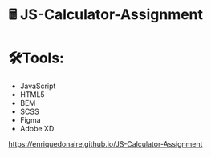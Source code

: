 # 🖩 JS-Calculator-Assignment 

#    🛠️Tools:
  - JavaScript
  - HTML5
  - BEM
  - SCSS
  - Figma
  - Adobe XD

 https://enriquedonaire.github.io/JS-Calculator-Assignment  
